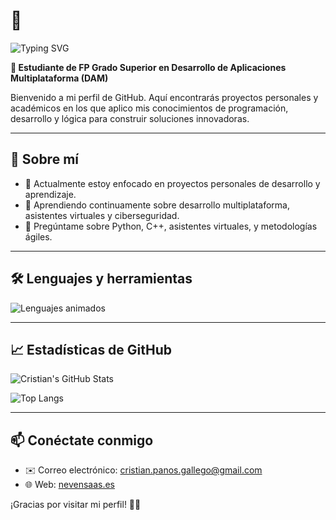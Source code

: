 # 👋
<img src="https://readme-typing-svg.demolab.com?font=Fira+Code&size=28&pause=1000&color=F7663D&width=350&lines=Hola+,+soy+Cristian+Paños;Desarrollador+DAM;Programador+Python;Entusiasta+de+C%2B%2B" alt="Typing SVG" />

**📖 Estudiante de FP Grado Superior en Desarrollo de Aplicaciones Multiplataforma (DAM)**

Bienvenido a mi perfil de GitHub. Aquí encontrarás proyectos personales y académicos en los que aplico mis conocimientos de programación, desarrollo y lógica para construir soluciones innovadoras.

---

## 🚀 Sobre mí

- 🔭 Actualmente estoy enfocado en proyectos personales de desarrollo y aprendizaje.
- 🌱 Aprendiendo continuamente sobre desarrollo multiplataforma, asistentes virtuales y ciberseguridad.
- 💬 Pregúntame sobre Python, C++, asistentes virtuales, y metodologías ágiles.

---

## 🛠️ Lenguajes y herramientas

<img src="https://readme-typing-svg.demolab.com?font=Fira+Code&size=24&duration=2000&pause=800&color=54BFFF&width=500&lines=Python+%7C+C%2B%2B+%7C+Java+%7C+Git+%7C+HTML5+%7C+CSS3" alt="Lenguajes animados" />

---

## 📈 Estadísticas de GitHub

![Cristian's GitHub Stats](https://github-readme-stats.vercel.app/api?username=CristianPG1993&show_icons=true&theme=radical)

![Top Langs](https://github-readme-stats.vercel.app/api/top-langs/?username=CristianPG1993&layout=compact&theme=radical)

---

## 📫 Conéctate conmigo

- ✉️ Correo electrónico: [cristian.panos.gallego@gmail.com](mailto:cristian.panos.gallego@gmail.com)  
- 🌐 Web: [nevensaas.es](https://nevensaas.es)

¡Gracias por visitar mi perfil! 🚀✨
